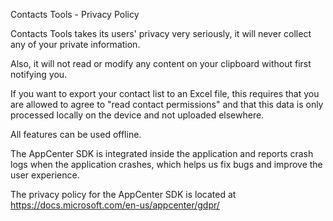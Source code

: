 Contacts Tools - Privacy Policy

Contacts Tools takes its users' privacy very seriously, it will never collect any of your private information. 

Also, it will not read or modify any content on your clipboard without first notifying you.

If you want to export your contact list to an Excel file, this requires that you are allowed to agree to "read contact permissions" and that this data is only processed locally on the device and not uploaded elsewhere.

All features can be used offline.

The AppCenter SDK is integrated inside the application and reports crash logs when the application crashes, which helps us fix bugs and improve the user experience.

The privacy policy for the AppCenter SDK is located at https://docs.microsoft.com/en-us/appcenter/gdpr/

